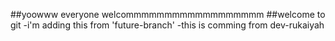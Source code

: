 ##yoowww everyone welcommmmmmmmmmmmmmmmmm
##welcome to git
-i'm adding this from 'future-branch'
-this is comming from dev-rukaiyah
